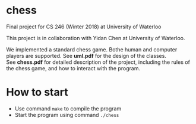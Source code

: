 # chess
Final project for CS 246 (Winter 2018) at University of Waterloo

This project is in collaboration with Yidan Chen at University of Waterloo.

We implemented a standard chess game. Bothe human and computer players are supported. See __uml.pdf__ for the design of the classes. \
See __chess.pdf__ for detailed description of the project, including the rules of the chess game, and how to interact with the program.

# How to start
* Use command `make` to compile the program
* Start the program using command `./chess`
